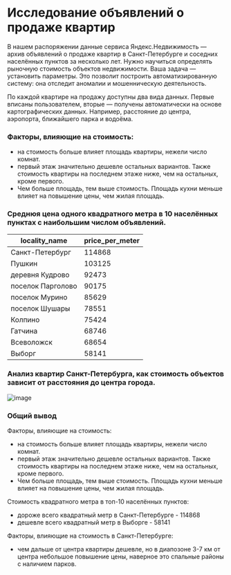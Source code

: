 # Исследование объявлений о продаже квартир

В нашем распоряжении данные сервиса Яндекс.Недвижимость — архив объявлений о продаже квартир в Санкт-Петербурге и соседних населённых пунктов за несколько лет. Нужно научиться определять рыночную стоимость объектов недвижимости. Ваша задача — установить параметры. Это позволит построить автоматизированную систему: она отследит аномалии и мошенническую деятельность. 

По каждой квартире на продажу доступны два вида данных. Первые вписаны пользователем, вторые — получены автоматически на основе картографических данных. Например, расстояние до центра, аэропорта, ближайшего парка и водоёма. 

###  Факторы, влияющие на стоимость:
- на стоимость больше влияет площадь квартиры, нежели число комнат. 
- первый этаж значительно дешевле остальных вариантов. Также стоимость квартиры на последнем этаже ниже, чем на остальных, кроме первого.
- Чем больше площадь, тем выше стоимость. Площадь кухни меньше влияет на повышение цены, чем жилая площадь.


### Среднюя цена одного квадратного метра в 10 населённых пунктах с наибольшим числом объявлений.
| locality_name | price_per_meter | 
|-----------------|-------|
|Санкт-Петербург|	114868|
|Пушкин	|103125|
|деревня Кудрово|	92473|
|поселок Парголово|	90175|
|поселок Мурино|	85629|
|поселок Шушары|	78551|
|Колпино	|75424|
|Гатчина	|68746|
|Всеволожск|	68654|
|Выборг|	58141|

### Анализ квартир Санкт-Петербурга, как стоимость объектов зависит от расстояния до центра города.
![image](https://github.com/IT-DS-Alex/Portfolio/assets/140064630/928179b9-3bae-4dbc-9e65-2263425ff357)


### Общий вывод
Факторы, влияющие на стоимость:
- на стоимость больше влияет площадь квартиры, нежели число комнат. 
- первый этаж значительно дешевле остальных вариантов. Также стоимость квартиры на последнем этаже ниже, чем на остальных, кроме первого.
- Чем больше площадь, тем выше стоимость. Площадь кухни меньше влияет на повышение цены, чем жилая площадь.

Стоимость квадратного метра в топ-10 населённых пунктов:
- дороже всего квадратный метр в Санкт-Петербурге - 114868
- дешевле всего квадратный метр в Выборге - 58141

Факторы, влияющие на стоимость в Санкт-Петербурге:
- чем дальше от центра квартиры дешевле, но в диапозоне 3-7 км от центра небольшое повышение цены, наверное это спальные районы с наличием парков.
